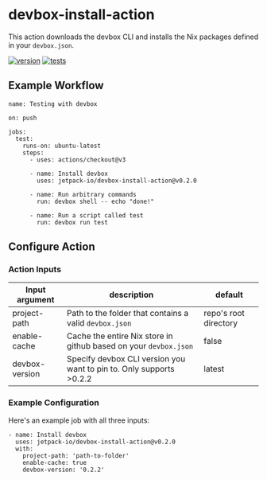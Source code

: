 # devbox-install-action

This action downloads the devbox CLI and installs the Nix packages defined in your `devbox.json`.

[![version](https://img.shields.io/github/v/release/jetpack-io/devbox-install-action?color=green&label=version&sort=semver)](https://github.com/jetpack-io/devbox-install-action/releases) [![tests](https://github.com/jetpack-io/devbox-install-action/actions/workflows/test.yaml/badge.svg)](https://github.com/jetpack-io/devbox-install-action/actions/workflows/test.yaml?branch=main)

## Example Workflow

```
name: Testing with devbox

on: push

jobs:
  test:
    runs-on: ubuntu-latest
    steps:
      - uses: actions/checkout@v3

      - name: Install devbox
        uses: jetpack-io/devbox-install-action@v0.2.0

      - name: Run arbitrary commands
        run: devbox shell -- echo "done!"

      - name: Run a script called test
        run: devbox run test
```

## Configure Action

### Action Inputs

| Input argument | description                                                         | default               |
| -------------- | ------------------------------------------------------------------- | --------------------- |
| project-path   | Path to the folder that contains a valid `devbox.json`              | repo's root directory |
| enable-cache   | Cache the entire Nix store in github based on your `devbox.json`    | false                 |
| devbox-version | Specify devbox CLI version you want to pin to. Only supports >0.2.2 | latest                |

### Example Configuration

Here's an example job with all three inputs:

```
- name: Install devbox
  uses: jetpack-io/devbox-install-action@v0.2.0
  with:
    project-path: 'path-to-folder'
    enable-cache: true
    devbox-version: '0.2.2'
```
